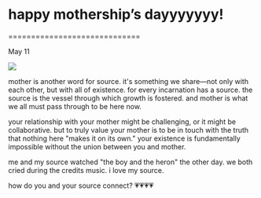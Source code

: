 # happy mothership’s dayyyyyyy!

=============================

May 11


![](https://images.squarespace-cdn.com/content/v1/65bbdff6ba324b0d91b17a19/ef8611f7-eee6-4e6e-a490-6a9ca5af4558/mo5.png)

mother is another word for source. it's something we share—not only with each other, but with all of existence. for every incarnation has a source. the source is the vessel through which growth is fostered. and mother is what we all must pass through to be here now.

your relationship with your mother might be challenging, or it might be collaborative. but to truly value your mother is to be in touch with the truth that nothing here "makes it on its own." your existence is fundamentally impossible without the union between you and mother.

me and my source watched "the boy and the heron" the other day. we both cried during the credits music. i love my source.

how do you and your source connect? 💗💗💗💗